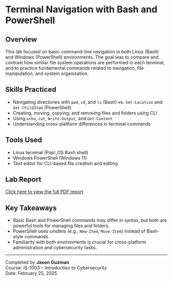 # Terminal Navigation with Bash and PowerShell

## Overview
This lab focused on basic command-line navigation in both Linux (Bash) and Windows (PowerShell) environments. The goal was to compare and contrast how similar file system operations are performed in each terminal, and to practice fundamental commands related to navigation, file manipulation, and system organization.

## Skills Practiced
- Navigating directories with `pwd`, `cd`, and `ls` (Bash) vs. `Set-Location` and `Get-ChildItem` (PowerShell)
- Creating, moving, copying, and removing files and folders using CLI
- Using `echo`, `cat`, `Write-Output`, and `Get-Content`
- Understanding cross-platform differences in terminal commands

## Tools Used
- Linux terminal (Pop!_OS Bash shell)
- Windows PowerShell (Windows 11)
- Text editor for CLI-based file creation and editing

## Lab Report
[Click here to view the full PDF report](navigation-lab-jasonguzman.pdf)

## Key Takeaways
- Basic Bash and PowerShell commands may differ in syntax, but both are powerful tools for managing files and folders.
- PowerShell uses cmdlets (e.g., `New-Item`, `Move-Item`) instead of Bash-style commands.
- Familiarity with both environments is crucial for cross-platform administration and cybersecurity tasks.

---

Completed by **Jason Guzman**  
Course: IS-1003 – Introduction to Cybersecurity  
Date: February 25, 2025
